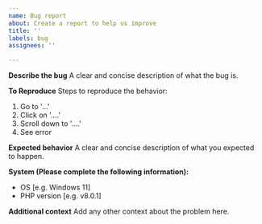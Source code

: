 ```yaml
---
name: Bug report
about: Create a report to help us improve
title: ''
labels: bug
assignees: ''

---
```


**Describe the bug**
A clear and concise description of what the bug is.

**To Reproduce**
Steps to reproduce the behavior:
1. Go to '...'
2. Click on '....'
3. Scroll down to '....'
4. See error

**Expected behavior**
A clear and concise description of what you expected to happen.

**System (Please complete the following information):**
 - OS [e.g. Windows 11]
 - PHP version [e.g. v8.0.1]

**Additional context**
Add any other context about the problem here.
